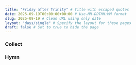 ```yaml
---
title: "Friday after Trinity" # Title with escaped quotes
date: 2025-09-19T00:00:00+00:00 # Use-MM-DDTHH:MM format
slug: 2025-09-19 # Clean URL using only date
layout: "days/single" # Specify the layout for these pages
draft: false # Set to true to hide the page
---
```


### Collect


### Hymn